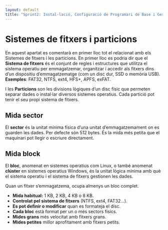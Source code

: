 ```yaml
---
layout: default
title: "Sprint2: Instal·lació, Configuració de Programari de Base i Gestió de Fitxers"
---
```


# Sistemes de fitxers i particions
En aquest apartat es comentarà en primer lloc tot el relacionat amb els Sistemes de fitxers i les particions. En primer lloc es podria dir que el **Sistema de fitxers** és el conjunt de regles i estructures que utilitza el sistema operatiu per emmagatzemar, organitzar i accedir als fitxers dins d’un dispositiu d’emmagatzematge (com un disc dur, SSD o memòria USB). **Exemples**: FAT32, NTFS, ext4, HFS+, APFS, exFAT.

I les **Particions** son les divisions lògiques d’un disc físic que permeten separar dades o instal·lar diversos sistemes operatius. Cada partició pot tenir el seu propi sistema de fitxers.

## Mida sector

El **sector** és la unitat mínima física d’una unitat d’emmagatzemament on es guarden les dades. Per defecte són  512 bytes. És la mida més petita que el maquinari pot llegir o escriure directament.

## Mida block

El **bloc**, anomenat en sistemes operatius com Linux, o també anomenat **clúster** en sistemes operatius Windows, és la unitat lògica mínima amb què el sistema operatiu i el sistema de fitxers gestionen les dades.

Quan un fitxer s’emmagatzema, ocupa almenys un bloc complet.
* **Mida habitual:** 1 KB, 2 KB, 4 KB o 8 KB.
* **Controlat pel sistema de fitxers** (NTFS, ext4, FAT32...).
* **Es pot definir o modificar** quan es formateja el disc.
* **Cada bloc** està format per un o més sectors físics.
* **Mides grans** més velocitat amb fitxers grans.
* **Mides petites** millor aprofitament amb fitxers petits.


